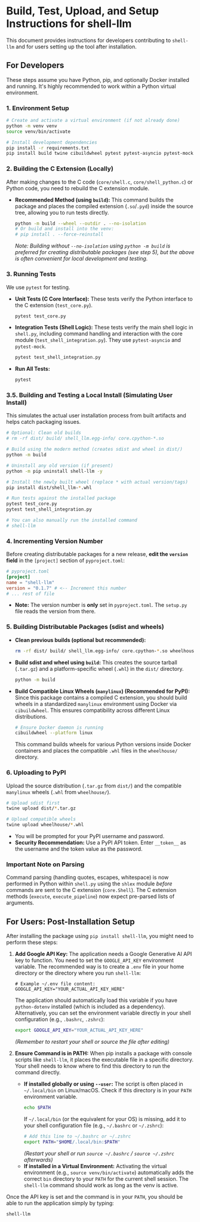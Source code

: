 # Build, Test, Upload, and Setup Instructions for shell-llm

This document provides instructions for developers contributing to `shell-llm` and for users setting up the tool after installation.

## For Developers

These steps assume you have Python, pip, and optionally Docker installed and running. It's highly recommended to work within a Python virtual environment.

### 1. Environment Setup

```bash
# Create and activate a virtual environment (if not already done)
python -m venv venv
source venv/bin/activate

# Install development dependencies
pip install -r requirements.txt
pip install build twine cibuildwheel pytest pytest-asyncio pytest-mock
```

### 2. Building the C Extension (Locally)

After making changes to the C code (`core/shell.c`, `core/shell_python.c`) or Python code, you need to rebuild the C extension module.

*   **Recommended Method (using `build`):**
    This command builds the package and places the compiled extension (`.so`/`.pyd`) inside the source tree, allowing you to run tests directly.
    ```bash
    python -m build --wheel --outdir . --no-isolation
    # Or build and install into the venv:
    # pip install . --force-reinstall
    ```
    *Note: Building without `--no-isolation` using `python -m build` is preferred for creating distributable packages (see step 5), but the above is often convenient for local development and testing.*

### 3. Running Tests

We use `pytest` for testing.

*   **Unit Tests (C Core Interface):** These tests verify the Python interface to the C extension (`test_core.py`).
    ```bash
    pytest test_core.py
    ```
*   **Integration Tests (Shell Logic):** These tests verify the main shell logic in `shell.py`, including command handling and interaction with the core module (`test_shell_integration.py`). They use `pytest-asyncio` and `pytest-mock`.
    ```bash
    pytest test_shell_integration.py
    ```
*   **Run All Tests:**
    ```bash
    pytest
    ```

### 3.5. Building and Testing a Local Install (Simulating User Install)

This simulates the actual user installation process from built artifacts and helps catch packaging issues.

```bash
# Optional: Clean old builds
# rm -rf dist/ build/ shell_llm.egg-info/ core.cpython-*.so

# Build using the modern method (creates sdist and wheel in dist/)
python -m build

# Uninstall any old version (if present)
python -m pip uninstall shell-llm -y

# Install the newly built wheel (replace * with actual version/tags)
pip install dist/shell_llm-*.whl

# Run tests against the installed package
pytest test_core.py
pytest test_shell_integration.py

# You can also manually run the installed command
# shell-llm
```

### 4. Incrementing Version Number

Before creating distributable packages for a new release, **edit the `version` field** in the `[project]` section of `pyproject.toml`:

```toml
# pyproject.toml
[project]
name = "shell-llm"
version = "0.1.7" # <-- Increment this number
# ... rest of file
```

*   **Note:** The version number is **only** set in `pyproject.toml`. The `setup.py` file reads the version from there.

### 5. Building Distributable Packages (sdist and wheels)

*   **Clean previous builds (optional but recommended):**
    ```bash
    rm -rf dist/ build/ shell_llm.egg-info/ core.cpython-*.so wheelhouse/
    ```
*   **Build sdist and wheel using `build`:**
    This creates the source tarball (`.tar.gz`) and a platform-specific wheel (`.whl`) in the `dist/` directory.
    ```bash
    python -m build
    ```
*   **Build Compatible Linux Wheels (`manylinux`) (Recommended for PyPI):**
    Since this package contains a compiled C extension, you should build wheels in a standardized `manylinux` environment using Docker via `cibuildwheel`. This ensures compatibility across different Linux distributions.
    ```bash
    # Ensure Docker daemon is running
    cibuildwheel --platform linux
    ```
    This command builds wheels for various Python versions inside Docker containers and places the compatible `.whl` files in the `wheelhouse/` directory.

### 6. Uploading to PyPI

Upload the source distribution (`.tar.gz` from `dist/`) and the compatible `manylinux` wheels (`.whl` from `wheelhouse/`).

```bash
# Upload sdist first
twine upload dist/*.tar.gz

# Upload compatible wheels
twine upload wheelhouse/*.whl
```

*   You will be prompted for your PyPI username and password.
*   **Security Recommendation:** Use a PyPI API token. Enter `__token__` as the username and the token value as the password.

### Important Note on Parsing

Command parsing (handling quotes, escapes, whitespace) is now performed in Python within `shell.py` using the `shlex` module *before* commands are sent to the C extension (`core.Shell`). The C extension methods (`execute`, `execute_pipeline`) now expect pre-parsed lists of arguments.

## For Users: Post-Installation Setup

After installing the package using `pip install shell-llm`, you might need to perform these steps:

1.  **Add Google API Key:**
    The application needs a Google Generative AI API key to function. You need to set the `GOOGLE_API_KEY` environment variable. The recommended way is to create a `.env` file in your home directory or the directory where you run `shell-llm`:
    ```
    # Example ~/.env file content:
    GOOGLE_API_KEY="YOUR_ACTUAL_API_KEY_HERE"
    ```
    The application should automatically load this variable if you have `python-dotenv` installed (which is included as a dependency). Alternatively, you can set the environment variable directly in your shell configuration (e.g., `.bashrc`, `.zshrc`):
    ```bash
    export GOOGLE_API_KEY="YOUR_ACTUAL_API_KEY_HERE"
    ```
    *(Remember to restart your shell or source the file after editing)*

2.  **Ensure Command is in PATH:**
    When pip installs a package with console scripts like `shell-llm`, it places the executable file in a specific directory. Your shell needs to know where to find this directory to run the command directly.
    *   **If installed globally or using `--user`:** The script is often placed in `~/.local/bin` on Linux/macOS. Check if this directory is in your `PATH` environment variable.
        ```bash
        echo $PATH
        ```
        If `~/.local/bin` (or the equivalent for your OS) is missing, add it to your shell configuration file (e.g., `~/.bashrc` or `~/.zshrc`):
        ```bash
        # Add this line to ~/.bashrc or ~/.zshrc
        export PATH="$HOME/.local/bin:$PATH"
        ```
        *(Restart your shell or run `source ~/.bashrc` / `source ~/.zshrc` afterwards)*
    *   **If installed in a Virtual Environment:** Activating the virtual environment (e.g., `source venv/bin/activate`) automatically adds the correct `bin` directory to your `PATH` for the current shell session. The `shell-llm` command should work as long as the venv is active.

Once the API key is set and the command is in your `PATH`, you should be able to run the application simply by typing:
```bash
shell-llm
``` 